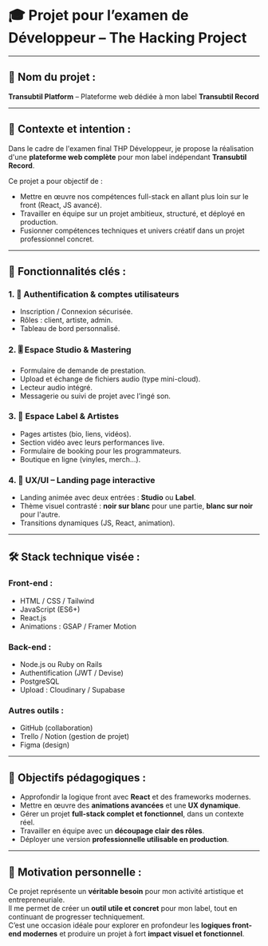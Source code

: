 # 🎓 Projet pour l’examen de Développeur – The Hacking Project
---

## 🎯 Nom du projet :
**Transubtil Platform** – Plateforme web dédiée à mon label **Transubtil Record**

---

## 📝 Contexte et intention :

Dans le cadre de l'examen final THP Développeur, je propose la réalisation d'une **plateforme web complète** pour mon label indépendant **Transubtil Record**.

Ce projet a pour objectif de :

- Mettre en œuvre nos compétences full-stack en allant plus loin sur le front (React, JS avancé).
- Travailler en équipe sur un projet ambitieux, structuré, et déployé en production.
- Fusionner compétences techniques et univers créatif dans un projet professionnel concret.

---

## 🧩 Fonctionnalités clés :

### 1. 🔐 Authentification & comptes utilisateurs
- Inscription / Connexion sécurisée.
- Rôles : client, artiste, admin.
- Tableau de bord personnalisé.

### 2. 🎚️ Espace Studio & Mastering
- Formulaire de demande de prestation.
- Upload et échange de fichiers audio (type mini-cloud).
- Lecteur audio intégré.
- Messagerie ou suivi de projet avec l’ingé son.

### 3. 🎤 Espace Label & Artistes
- Pages artistes (bio, liens, vidéos).
- Section vidéo avec leurs performances live.
- Formulaire de booking pour les programmateurs.
- Boutique en ligne (vinyles, merch...).

### 4. 🎨 UX/UI – Landing page interactive
- Landing animée avec deux entrées : **Studio** ou **Label**.
- Thème visuel contrasté : **noir sur blanc** pour une partie, **blanc sur noir** pour l'autre.
- Transitions dynamiques (JS, React, animation).

---

## 🛠️ Stack technique visée :

### Front-end :
- HTML / CSS / Tailwind  
- JavaScript (ES6+)  
- React.js  
- Animations : GSAP / Framer Motion  

### Back-end :
- Node.js ou Ruby on Rails  
- Authentification (JWT / Devise)  
- PostgreSQL  
- Upload : Cloudinary / Supabase  

### Autres outils :
- GitHub (collaboration)  
- Trello / Notion (gestion de projet)  
- Figma (design)

---

## 🎯 Objectifs pédagogiques :

- Approfondir la logique front avec **React** et des frameworks modernes.
- Mettre en œuvre des **animations avancées** et une **UX dynamique**.
- Gérer un projet **full-stack complet et fonctionnel**, dans un contexte réel.
- Travailler en équipe avec un **découpage clair des rôles**.
- Déployer une version **professionnelle utilisable en production**.

---

## 💬 Motivation personnelle :

Ce projet représente un **véritable besoin** pour mon activité artistique et entrepreneuriale.  
Il me permet de créer un **outil utile et concret** pour mon label, tout en continuant de progresser techniquement.  
C’est une occasion idéale pour explorer en profondeur les **logiques front-end modernes** et produire un projet à fort **impact visuel et fonctionnel**.
